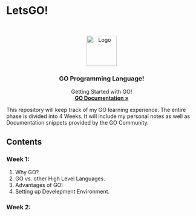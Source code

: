 # LetsGO!
<!-- PROJECT LOGO -->
<br />
<p align="center">
  <a href="https://github.com/kudoabhijeet/LetsGO">
    <img src="images/logo.svg" alt="Logo" width="80" height="80">
  </a>

  <h3 align="center">GO Programming Language!</h3>

  <p align="center">
   Getting Started with GO!
    <br />
    <a href=https://golang.org/doc"><strong>GO Documentation »</strong></a>
    <br />
  </p>
</p>

This repository will keep track of my GO learning experience. The entire phase is divided into 4 Weeks.
It will include my personal notes as well as Documentation snippets provided by the GO Community.

## Contents 
### Week 1:
1. Why GO?
2. GO vs. other High Level Languages.
3. Advantages of GO!
4. Setting up Develepment Environment.
### Week 2:

